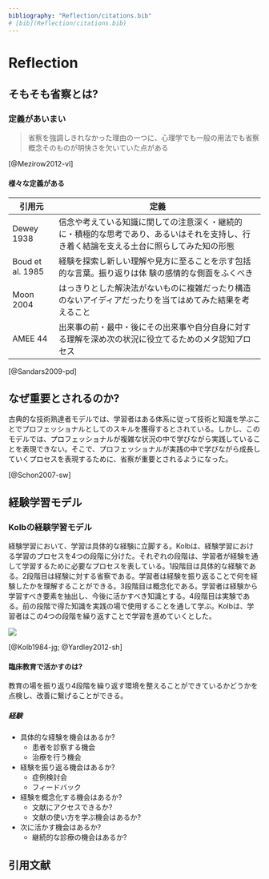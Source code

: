 ```yaml
---
bibliography: "Reflection/citations.bib"
# [bib](Reflection/citations.bib)
---
```


# Reflection

## そもそも省察とは?

### 定義があいまい

> 省察を強調しきれなかった理由の一つに、心理学でも一般の用法でも省察概念そのものが明快さを欠いていた点がある

[@Mezirow2012-vl]

#### 様々な定義がある

| 引用元 | 定義 |
| --- | --- |
| Dewey 1938 | 信念や考えている知識に関しての注意深く・継続的に・積極的な思考であり、あるいはそれを支持し、行き着く結論を支える土台に照らしてみた知の形態 | 
| Boud et al. 1985 | 経験を探索し新しい理解や見方に至ることを示す包括的な言葉。振り返りは体 験の感情的な側面をふくべき | 
| Moon 2004 | はっきりとした解決法がないものに複雑だったり構造のないアイディアだったりを当てはめてみた結果を考えること | 
| AMEE 44 | 出来事の前・最中・後にその出来事や自分自身に対する理解を深め次の状況に役立てるためのメタ認知プロセス |

[@Sandars2009-pd]

## なぜ重要とされるのか?

古典的な技術熟達者モデルでは、学習者はある体系に従って技術と知識を学ぶことでプロフェッショナルとしてのスキルを獲得するとされている。しかし、このモデルでは、プロフェッショナルが複雑な状況の中で学びながら実践していることを表現できない。そこで、プロフェッショナルが実践の中で学びながら成長していくプロセスを表現するために、省察が重要とされるようになった。

[@Schon2007-sw]

## 経験学習モデル

### Kolbの経験学習モデル

経験学習において、学習は具体的な経験に立脚する。Kolbは、経験学習における学習のプロセスを4つの段階に分けた。それぞれの段階は、学習者が経験を通して学習するために必要なプロセスを表している。1段階目は具体的な経験である。2段階目は経験に対する省察である。学習者は経験を振り返ることで何を経験したかを理解することができる。3段階目は概念化である。学習者は経験から学習すべき要素を抽出し、今後に活かすべき知識とする。4段階目は実験である。前の段階で得た知識を実践の場で使用することを通して学ぶ。Kolbは、学習者はこの4つの段階を繰り返すことで学習を進めていくとした。

![](reflection/Kolb.svg)

[@Kolb1984-jg; @Yardley2012-sh]

#### 臨床教育で活かすのは?

教育の場を振り返り4段階を繰り返す環境を整えることができているかどうかを点検し、改善に繋げることができる。

##### 経験

- 具体的な経験を機会はあるか?
  - 患者を診察する機会
  - 治療を行う機会
- 経験を振り返る機会はあるか?
  - 症例検討会
  - フィードバック
- 経験を概念化する機会はあるか?
  - 文献にアクセスできるか?
  - 文献の使い方を学ぶ機会はあるか?
- 次に活かす機会はあるか?
  - 継続的な診療の機会はあるか?

## 引用文献